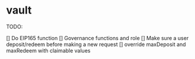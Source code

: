 # vault

TODO:

[] Do EIP165 function
[] Governance functions and role
[] Make sure a user deposit/redeem before making a new request
[] override maxDeposit and maxRedeem with claimable values
